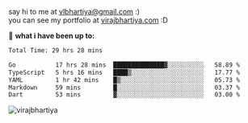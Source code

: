 say hi to me at [vlbhartiya@gmail.com](mailto:vlbhartiya@gmail.com) :)<br/>
you can see my portfolio at [virajbhartiya.com](https://virajbhartiya.com) :D<br/>


🚀 **what i have been up to:**

<!--START_SECTION:waka-->

```txt
Total Time: 29 hrs 28 mins

Go           17 hrs 28 mins  ██████████████▓░░░░░░░░░░   58.89 %
TypeScript   5 hrs 16 mins   ████▒░░░░░░░░░░░░░░░░░░░░   17.77 %
YAML         1 hr 42 mins    █▒░░░░░░░░░░░░░░░░░░░░░░░   05.73 %
Markdown     59 mins         █░░░░░░░░░░░░░░░░░░░░░░░░   03.37 %
Dart         53 mins         ▓░░░░░░░░░░░░░░░░░░░░░░░░   03.00 %
```

<!--END_SECTION:waka-->

<p align="left"> <img src="https://komarev.com/ghpvc/?username=virajbhartiya&color=blue" alt="virajbhartiya" /> </p>
